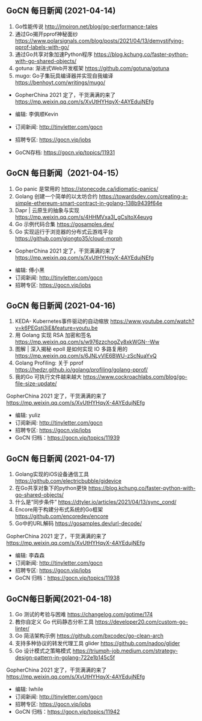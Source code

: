 ## GoCN 每日新闻 (2021-04-14)

1. Go性能传说 http://jmoiron.net/blog/go-performance-tales
2. 通过Go揭开pprof神秘面纱 https://www.polarsignals.com/blog/posts/2021/04/13/demystifying-pprof-labels-with-go/
3. 通过Go共享对象加速Python程序 https://blog.kchung.co/faster-python-with-go-shared-objects/
4. gotuna: 渐进式Web开发框架 https://github.com/gotuna/gotuna
5. mugo: Go子集玩具编译器并实现自我编译 https://benhoyt.com/writings/mugo/

- GopherChina 2021 定了，干货满满的来了 https://mp.weixin.qq.com/s/XvUtHYHqyX-4AYEdujNEfg

- 编辑: 李俱顺Kevin
- 订阅新闻: http://tinyletter.com/gocn
- 招聘专区: https://gocn.vip/jobs
- GoCN存档: https://gocn.vip/topics/11931

## GoCN 每日新闻（2021-04-15）

1. Go panic 是常用的 https://stonecode.ca/idiomatic-panics/
2. Golang 创建一个简单的以太坊合约 https://towardsdev.com/creating-a-simple-ethereum-smart-contract-in-golang-138b9439f64e
3. Dapr | 云原生的抽象与实现 https://mp.weixin.qq.com/s/4HHMVxa3l_gCsltoX4euyg
4. Go 示例代码合集 https://gosamples.dev/
5. Go 实现运行于浏览器的分布式云游戏平台 https://github.com/giongto35/cloud-morph

- GopherChina 2021 定了，干货满满的来了 https://mp.weixin.qq.com/s/XvUtHYHqyX-4AYEdujNEfg

* 编辑: 傅小黑
* 订阅新闻: http://tinyletter.com/gocn
* 招聘专区: https://gocn.vip/jobs

## GoCN 每日新闻 (2021-04-16)

1. KEDA- Kubernetes事件驱动的自动缩放 https://www.youtube.com/watch?v=k6PEGstj3iE&feature=youtu.be
2. 用 Golang 实现 RSA 加密和签名 https://mp.weixin.qq.com/s/w976zzchogZy8xkWGN--Ww
3. 图解 | 深入揭秘 epoll 是如何实现 IO 多路复用的 https://mp.weixin.qq.com/s/6JNLyVlE6BWU-zScNuaYvQ
4. Golang Profiling: 关于 pprof https://hedzr.github.io/golang/profiling/golang-pprof/
5. 我的Go 可执行文件越来越大 https://www.cockroachlabs.com/blog/go-file-size-update/

GopherChina 2021 定了，干货满满的来了 https://mp.weixin.qq.com/s/XvUtHYHqyX-4AYEdujNEfg

* 编辑: yuliz
* 订阅新闻: http://tinyletter.com/gocn
* 招聘专区: https://gocn.vip/jobs
* GoCN 归档：https://gocn.vip/topics/11939

## GoCN 每日新闻 (2021-04-17)

1. Golang实现的iOS设备通信工具 https://github.com/electricbubble/gidevice
2. 在Go共享对象下的python更快 https://blog.kchung.co/faster-python-with-go-shared-objects/
3. 什么是“同步条件” https://dtyler.io/articles/2021/04/13/sync_cond/
4. Encore用于构建分布式系统的Go框架 https://github.com/encoredev/encore
5. Go中的URL解码 https://gosamples.dev/url-decode/

GopherChina 2021 定了，干货满满的来了 https://mp.weixin.qq.com/s/XvUtHYHqyX-4AYEdujNEfg

* 编辑: 李森森
* 订阅新闻: http://tinyletter.com/gocn
* 招聘专区: https://gocn.vip/jobs
* GoCN 归档：https://gocn.vip/topics/11938

## GoCN每日新闻(2021-04-18)

1. Go 测试的考验与困难 https://changelog.com/gotime/174
2. 教你自定义 Go 代码静态分析工具 https://developer20.com/custom-go-linter/
3. Go 简洁架构示例 https://github.com/bxcodec/go-clean-arch
4. 支持多种协议的转发代理工具 glider https://github.com/nadoo/glider
5. Go 设计模式之策略模式 https://triumph-job.medium.com/strategy-design-pattern-in-golang-722e1b145c5f

GopherChina 2021 定了，干货满满的来了 https://mp.weixin.qq.com/s/XvUtHYHqyX-4AYEdujNEfg

* 编辑: lwhile
* 订阅新闻: http://tinyletter.com/gocn
* 招聘专区: https://gocn.vip/jobs
* GoCN 归档：https://gocn.vip/topics/11942

